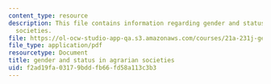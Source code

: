 ```yaml
---
content_type: resource
description: This file contains information regarding gender and status in agrarian
  societies.
file: https://ol-ocw-studio-app-qa.s3.amazonaws.com/courses/21a-231j-gender-sexuality-and-society-spring-2006/f2ad19fa03179bddfb66fd58a113c3b3_MIT21A_213JS06_gndr_agra.pdf
file_type: application/pdf
resourcetype: Document
title: gender and status in agrarian societies
uid: f2ad19fa-0317-9bdd-fb66-fd58a113c3b3
---
```

